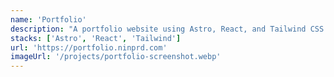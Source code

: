 ```yaml
---
name: 'Portfolio'
description: "A portfolio website using Astro, React, and Tailwind CSS with New York's @shadcn/ui to showcase and document my work and experience."
stacks: ['Astro', 'React', 'Tailwind']
url: 'https://portfolio.ninprd.com'
imageUrl: '/projects/portfolio-screenshot.webp'
---
```

